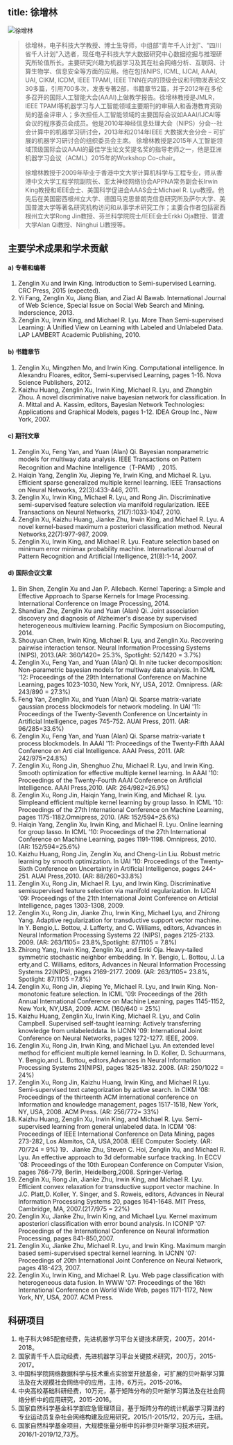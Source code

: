title: 徐增林
---
![徐增林](http://7xohr3.com1.z0.glb.clouddn.com/%E5%BE%90%E8%80%81%E5%B8%88.jpg)



> 徐增林，电子科技大学教授、博士生导师，中组部“青年千人计划”、“四川省千人计划”入选者，现任电子科技大学大数据研究中心数据挖掘与推理研究所轮值所长。主要研究兴趣为机器学习及其在社会网络分析、互联网、计算生物学、信息安全等方面的应用。他在包括NIPS, ICML, IJCAI, AAAI, UAI, CIKM, ICDM, IEEE TPAMI, IEEE TNN在内的顶级会议和刊物发表论文30多篇，引用700多次，发表专著2部，书籍章节2篇，并于2012年在多伦多召开的国际人工智能大会(AAAI)上做教学报告。徐增林教授是JMLR，IEEE TPAMI等机器学习与人工智能领域主要期刊的审稿人和香港教育资助局的基金评审人；多次担任人工智能领域的主要国际会议如AAAI/IJCAI等会议的程序委员会成员。他是2010年神经信息处理大会（NIPS）分会--社会计算中的机器学习研讨会，2013年和2014年IEEE 大数据大会分会 – 可扩展的机器学习研讨会的组织委员会主席。 徐增林教授是2015年人工智能领域顶级国际会议AAAI的最佳学生论文奖提名奖的指导老师之一，他是亚洲机器学习会议（ACML）2015年的Workshop Co-chair。
> 
> 徐增林教授于2009年毕业于香港中文大学计算机科学与工程专业，师从香港中文大学工程学院副院长、亚太神经网络协会APPNA常务副会长Irwin King教授和IEEE会士、美国科学促进会AAAS会士Michael R. Lyu教授。他先后在美国密西根州立大学、德国马克思普朗克信息研究所及萨尔大学、美国普渡大学等著名研究机构访问和从事学术研究工作；主要合作者包括密西根州立大学Rong Jin教授、芬兰科学院院士/IEEE会士Erkki Oja教授、普渡大学Alan Qi教授、Ninghui Li教授等。


## 主要学术成果和学术贡献
#### a) 专著和编著 

1. Zenglin Xu and Irwin King. Introduction to Semi-supervised Learning. CRC Press, 2015 (expected). 
2. Yi Fang, Zenglin Xu, Jiang Bian, and Ziad Al Bawab. International Journal of Web Science, Special Issue on Social Web Search and Mining. Inderscience, 2013. 
3. Zenglin Xu, Irwin King, and Michael R. Lyu. More Than Semi-supervised Learning: A Unified View on Learning with Labeled and Unlabeled Data. LAP LAMBERT Academic Publishing, 2010.

#### b) 书籍章节 
1. Zenglin Xu, Mingzhen Mo, and Irwin King. Computational intelligence. In Alexandru Floares, editor, Semi-supervised Learning, pages 1-16. Nova Science Publishers, 2012. 
2. Kaizhu Huang, Zenglin Xu, Irwin King, Michael R. Lyu, and Zhangbin Zhou. A novel discriminative naive bayesian network for classification. In A. Mittal and A. Kassim, editors, Bayesian Network Technologies: Applications and Graphical Models, pages 1-12. IDEA Group Inc., New York, 2007.

#### c) 期刊文章
1. Zenglin Xu, Feng Yan, and Yuan (Alan) Qi. Bayesian nonparametric models for multiway data analysis. IEEE Transactions on Pattern Recognition and Machine Intelligence（T-PAMI）, 2015. 
2. Haiqin Yang, Zenglin Xu, Jieping Ye, Irwin King, and Michael R. Lyu. Efficient sparse generalized multiple kernel learning. IEEE Transactions on Neural Networks, 22(3):433-446, 2011. 
3. Zenglin Xu, Irwin King, Michael R. Lyu, and Rong Jin. Discriminative semi-supervised feature selection via manifold regularization. IEEE Transactions on Neural Networks, 21(7):1033-1047, 2010. 
4. Zenglin Xu, Kaizhu Huang, Jianke Zhu, Irwin King, and Michael R. Lyu. A novel kernel-based maximum a posteriori classification method. Neural Networks,22(7):977-987, 2009. 
5. Zenglin Xu, Irwin King, and Michael R. Lyu. Feature selection based on minimum error minimax probability machine. International Journal of Pattern Recognition and Artificial Intelligence, 21(8):1-14, 2007. 

#### d) 国际会议文章 
1. Bin Shen, Zenglin Xu and Jan P. Allebach. Kernel Tapering: a Simple and Effective Approach to Sparse Kernels for Image Processing. International Conference on Image Processing, 2014.
2. Shandian Zhe, Zenglin Xu and Yuan (Alan) Qi. Joint association discovery and diagnosis of Alzheimer's disease by supervised heterogeneous multiview learning. Pacific Symposium on Biocomputing, 2014.
3. Shouyuan Chen, Irwin King, Michael R. Lyu, and Zenglin Xu. Recovering pairwise interaction tensor. Neural Information Processing Systems (NIPS), 2013.(AR: 360/1420= 25.3%, Spotlight: 52/1420 = 3.7%)
4. Zenglin Xu, Feng Yan, and Yuan (Alan) Qi. In nite tucker decomposition: Non-parametric bayesian models for multiway data analysis. In ICML '12: Proceedings of the 29th International Conference on Machine Learning, pages 1023-1030, New York, NY, USA, 2012. Omnipress. (AR: 243/890 = 27.3%)
5. Feng Yan, Zenglin Xu, and Yuan (Alan) Qi. Sparse matrix-variate gaussian process blockmodels for network modeling. In UAI '11: Proceedings of the Twenty-Seventh Conference on Uncertainty in Artificial Intelligence, pages 745-752. AUAI Press, 2011. (AR: 96/285=33.6%)
6. Zenglin Xu, Feng Yan, and Yuan (Alan) Qi. Sparse matrix-variate t process blockmodels. In AAAI '11: Proceedings of the Twenty-Fifth AAAI Conference on Arti cial Intelligence. AAAI Press, 2011. (AR: 242/975=24.8%)
7. Zenglin Xu, Rong Jin, Shenghuo Zhu, Michael R. Lyu, and Irwin King. Smooth optimization for effective multiple kernel learning. In AAAI '10: Proceedings of the Twenty-Fourth AAAI Conference on Artificial Intelligence. AAAI Press,2010. (AR: 264/982=26.9%)
8. Zenglin Xu, Rong Jin, Haiqin Yang, Irwin King, and Michael R. Lyu. Simpleand efficient multiple kernel learning by group lasso. In ICML '10: Proceedings of the 27th International Conference on Machine Learning, pages 1175-1182.Omnipress, 2010. (AR: 152/594=25.6%)
9. Haiqin Yang, Zenglin Xu, Irwin King, and Michael R. Lyu. Online learning for group lasso. In ICML '10: Proceedings of the 27th International Conference on Machine Learning, pages 1191-1198. Omnipress, 2010. (AR: 152/594=25.6%)
10. Kaizhu Huang, Rong Jin, Zenglin Xu, and Cheng-Lin Liu. Robust metric learning by smooth optimization. In UAI '10: Proceedings of the Twenty-Sixth Conference on Uncertainty in Artificial Intelligence, pages 244-251. AUAI Press,2010. (AR: 88/260=33.8%)
11. Zenglin Xu, Rong Jin, Michael R. Lyu, and Irwin King. Discriminative semisupervised feature selection via manifold regularization. In IJCAI '09: Proceedings of the 21th International Joint Conference on Articial Intelligence, pages 1303-1308, 2009.
12. Zenglin Xu, Rong Jin, Jianke Zhu, Irwin King, Michael Lyu, and Zhirong Yang. Adaptive regularization for transductive support vector machine. In Y. Bengio,L. Bottou, J. Lafferty, and C. Williams, editors, Advances in Neural Information Processing Systems 22 (NIPS), pages 2125-2133. 2009. (AR: 263/1105= 23.8%,Spotlight: 87/1105 = 7.8%)
13. Zhirong Yang, Irwin King, Zenglin Xu, and Errki Oja. Heavy-tailed symmetric stochastic neighbor embedding. In Y. Bengio, L. Bottou, J. La
erty,and C. Williams, editors, Advances in Neural Information Processing Systems 22(NIPS), pages 2169-2177. 2009. (AR: 263/1105= 23.8%, Spotlight: 87/1105 =7.8%)
14. Zenglin Xu, Rong Jin, Jieping Ye, Michael R. Lyu, and Irwin King. Non-monotonic feature selection. In ICML '09: Proceedings of the 26th Annual International Conference on Machine Learning, pages 1145-1152, New York, NY,USA, 2009. ACM. (160/640 = 25%)
15. Kaizhu Huang, Zenglin Xu, Irwin King, Michael R. Lyu, and Colin Campbell. Supervised self-taught learning: Actively transferring knowledge from unlabeleddata. In IJCNN '09: International Joint Conference on Neural Networks, pages 1272-1277. IEEE, 2009.
16. Zenglin Xu, Rong Jin, Irwin King, and Michael Lyu. An extended level method for efficient multiple kernel learning. In D. Koller, D. Schuurmans, Y. Bengio,and L. Bottou, editors,Advances in Neural Information Processing Systems 21(NIPS), pages 1825-1832. 2008. (AR: 250/1022 = 24%)
17. Zenglin Xu, Rong Jin, Kaizhu Huang, Irwin King, and Michael R.Lyu. Semi-supervised text categorization by active search. In CIKM '08: Proceedings of the thirteenth ACM international conference on Information and knowledge management, pages 1517-1518, New York, NY, USA, 2008. ACM Press. (AR: 256/772= 33%)
18. Kaizhu Huang, Zenglin Xu, Irwin King, and Michael R. Lyu. Semi-supervised learning from general unlabeled data. In ICDM '08: Proceedings of IEEE International Conference on Data Mining, pages 273-282, Los Alamitos, CA, USA,2008. IEEE Computer Society. (AR: 70/724 = 9%)
19．Jianke Zhu, Steven C. Hoi, Zenglin Xu, and Michael R. Lyu. An effective approach to 3d deformable surface tracking. In ECCV '08: Proceedings of the 10th European Conference on Computer Vision, pages 766-779, Berlin, Heidelberg,2008. Springer-Verlag.
20. Zenglin Xu, Rong Jin, Jianke Zhu, Irwin King, and Michael R. Lyu. Efficient convex relaxation for transductive support vector machine. In J.C. Platt,D. Koller, Y. Singer, and S. Roweis, editors, Advances in Neural Information Processing Systems 20, pages 1641-1648. MIT Press, Cambridge, MA, 2007.(217/975 = 22%)
21. Zenglin Xu, Jianke Zhu, Irwin King, and Michael Lyu. Kernel maximum aposteriori classification with error bound analysis. In ICONIP '07: Proceedings of the International Conference on Neural Information Processing, pages 841-850,2007.
22. Zenglin Xu, Jianke Zhu, Michael R. Lyu, and Irwin King. Maximum margin based semi-supervised spectral kernel learning. In IJCNN '07: Proceedings of 20th International Joint Conference on Neural Network, pages 418-423, 2007.
23. Zenglin Xu, Irwin King, and Michael R. Lyu. Web page classification with heterogeneous data fusion. In WWW '07: Proceedings of the 16th International Conference on World Wide Web, pages 1171-1172, New York, NY, USA, 2007. ACM Press.

## 科研项目
1. 电子科大985配套经费，先进机器学习平台关键技术研究，200万，2014-2018。 
2. 国家青千千人启动经费，先进机器学习平台关键技术研究，200万，2015-2017。 
3. 中国科学院网络数据科学与技术重点实验室开放基金，可扩展的贝叶斯学习算法及在大规模社会网络中的应用，主持，6万元，2015-2016。 
4. 中央高校基础科研经费，10万元，基于矩阵分布的贝叶斯学习算法及在社会网络分析中的应用研究，2015-2016。 
5. 国家自然科学基金科学部应急管理项目，基于矩阵分布的统计机器学习算法的专业运动员复杂社会网络构建及应用研究，2015/1-2015/12，20万元，主研。
6. 国家自然科学基金项目，大规模张量分析中的非参贝叶斯学习技术研究，2016/1-2019/12,73万。

